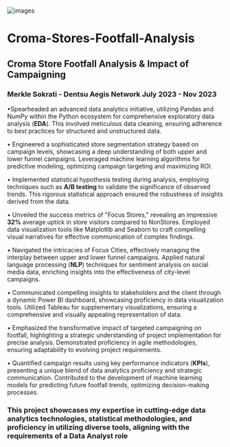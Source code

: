 ![images](https://github.com/Abhihihi/Croma-Stores-Footfall-Analysis/assets/99393678/e8f135e6-8172-4c0d-9516-5dbc654fd891)
# Croma-Stores-Footfall-Analysis

## Croma Store Footfall Analysis & Impact of Campaigning
### Merkle Sokrati - Dentsu Aegis Network July 2023 - Nov 2023

•Spearheaded an advanced data analytics initiative, utilizing Pandas and NumPy within the Python ecosystem
for comprehensive exploratory data analysis (**EDA**). This involved meticulous data cleaning, ensuring adherence
to best practices for structured and unstructured data.

• Engineered a sophisticated store segmentation strategy based on campaign levels, showcasing a deep
understanding of both upper and lower funnel campaigns. Leveraged machine learning algorithms for
predictive modeling, optimizing campaign targeting and maximizing ROI.

• Implemented statistical hypothesis testing during analysis, employing techniques such as **A/B testing** to
validate the significance of observed trends. This rigorous statistical approach ensured the robustness of
insights derived from the data.

• Unveiled the success metrics of "Focus Stores," revealing an impressive **32%** average uptick in store visitors
compared to NonStores. Employed data visualization tools like Matplotlib and Seaborn to craft compelling
visual narratives for effective communication of complex findings.

• Navigated the intricacies of Focus Cities, effectively managing the interplay between upper and lower funnel
campaigns. Applied natural language processing (**NLP**) techniques for sentiment analysis on social media data,
enriching insights into the effectiveness of city-level campaigns.

• Communicated compelling insights to stakeholders and the client through a dynamic Power BI dashboard,
showcasing proficiency in data visualization tools. Utilized Tableau for supplementary visualizations, ensuring
a comprehensive and visually appealing representation of data.

• Emphasized the transformative impact of targeted campaigning on footfall, highlighting a strategic
understanding of project implementation for precise analysis. Demonstrated proficiency in agile
methodologies, ensuring adaptability to evolving project requirements.

• Quantified campaign results using key performance indicators (**KPIs**), presenting a unique blend of data
analytics proficiency and strategic communication. Contributed to the development of machine learning
models for predicting future footfall trends, optimizing decision-making processes.


### This project showcases my expertise in cutting-edge data analytics technologies, statistical methodologies, and proficiency in utilizing diverse tools, aligning with the requirements of a Data Analyst role
